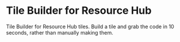 # Tile Builder for Resource Hub
Tile Builder for Resource Hub tiles. Build a tile and grab the code in 10 seconds, rather than manually making them.
